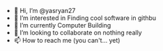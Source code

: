 - 👋 Hi, I’m @yasryan27
- 👀 I’m interested in Finding cool software in githbu
- 🌱 I’m currently Computer Building
- 💞️ I’m looking to collaborate on nothing really
- 📫 How to reach me (you can't... yet)

<!---
yasryan27/yasryan27 is a ✨ special ✨ repository because its `README.md` (this file) appears on your GitHub profile.
You can click the Preview link to take a look at your changes.
--->
